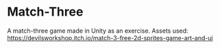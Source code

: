 # Match-Three
A match-three game made in Unity as an exercise.
Assets used: https://devilsworkshop.itch.io/match-3-free-2d-sprites-game-art-and-ui
